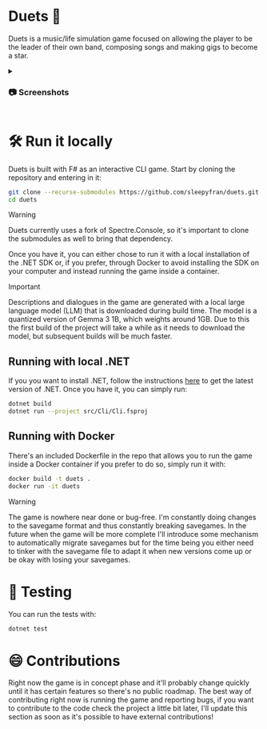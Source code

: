 # Duets 🎸

Duets is a music/life simulation game focused on allowing the player to be the leader of their own band, composing songs
and making gigs to become a star.

<details>
  <summary><h3>📷 Screenshots<h3/></summary>
  <img src="https://github.com/sleepyfran/duets/assets/6024783/d734ae25-aad4-4059-b1f9-66d4614f0777" height="230px" width="500px" />
  <img src="https://github.com/sleepyfran/duets/assets/6024783/04696499-af6c-4f3c-9248-42ee4df04b21" height="230px" width="500px" />
  <img src="https://github.com/sleepyfran/duets/assets/6024783/0ff57806-bc50-4e90-9362-3a129ee7e8f7" height="230px" width="500px" />
  <img src="https://github.com/sleepyfran/duets/assets/6024783/f048df05-1c1e-4f32-af4a-174b17f92a40" height="230px" width="500px" />
</details>

# 🛠 Run it locally

Duets is built with F# as an interactive CLI game. Start by cloning the repository and entering in it:

```bash
git clone --recurse-submodules https://github.com/sleepyfran/duets.git
cd duets
```

> [!WARNING]
> Duets currently uses a fork of Spectre.Console, so it's important to clone the submodules as well to bring that
> dependency.

Once you have it, you can either chose to run it with a local installation of the .NET SDK or, if you prefer, through
Docker to avoid installing the SDK on your computer and instead running the game inside a container.

> [!IMPORTANT]
> Descriptions and dialogues in the game are generated with a local large language model (LLM) that is downloaded during
> build time. The model is a quantized version of Gemma 3 1B, which weights around 1GB. Due to this the first build of
> the project will take a while as it needs to download the model, but subsequent builds will be much faster.

## Running with local .NET

If you you want to install .NET, follow the instructions [here](https://dotnet.microsoft.com/download) to get the latest
version of .NET. Once you have it, you can simply run:

```bash
dotnet build
dotnet run --project src/Cli/Cli.fsproj
```

## Running with Docker

There's an included Dockerfile in the repo that allows you to run the game inside a Docker container if you prefer to do
so, simply run it with:

```bash
docker build -t duets .
docker run -it duets
```

> [!WARNING]
> The game is nowhere near done or bug-free. I'm constantly doing changes to the savegame format and thus constantly
> breaking
> savegames. In the future when the game will be more complete I'll introduce some mechanism to automatically migrate
> savegames
> but for the time being you either need to tinker with the savegame file to adapt it when new versions come up or be
> okay
> with losing your savegames.

# 🧪 Testing

You can run the tests with:

```bash
dotnet test
```

# 😄 Contributions

Right now the game is in concept phase and it'll probably change quickly until it has certain features so there's no
public roadmap. The best way of contributing right now is running the game and reporting bugs, if you want to contribute
to the code check the project a little bit later, I'll update this section as soon as it's possible to have external
contributions!
